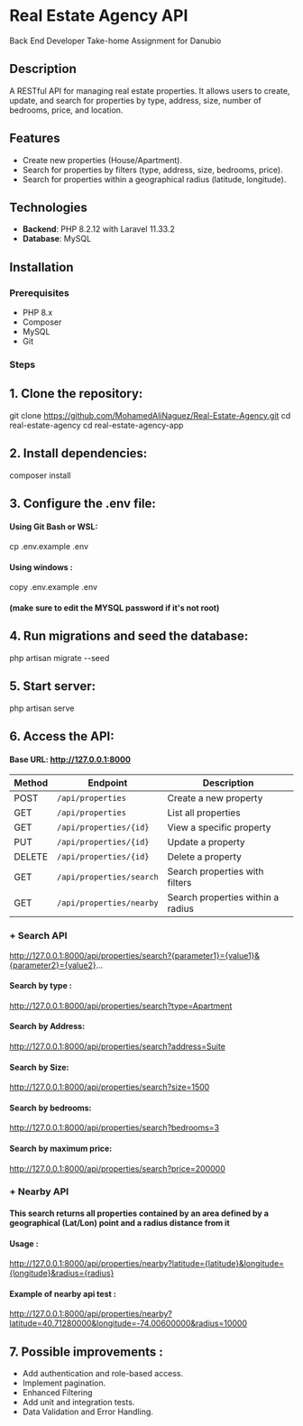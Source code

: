 # Real Estate Agency API 
 Back End Developer Take-home Assignment for Danubio

## Description
A RESTful API for managing real estate properties. It allows users to create, update, and search for properties by type, address, size, number of bedrooms, price, and location.

## Features
- Create new properties (House/Apartment).
- Search for properties by filters (type, address, size, bedrooms, price).
- Search for properties within a geographical radius (latitude, longitude).

## Technologies
- **Backend**: PHP 8.2.12 with Laravel 11.33.2
- **Database**: MySQL

## Installation

### Prerequisites
- PHP 8.x
- Composer
- MySQL
- Git

### Steps
## 1. Clone the repository:  

   git clone https://github.com/MohamedAliNaguez/Real-Estate-Agency.git
   cd real-estate-agency
   cd real-estate-agency-app

## 2. Install dependencies:

   composer install

## 3. Configure the .env file:

#### Using Git Bash or WSL:

 cp .env.example .env

#### Using windows : 

copy .env.example .env

#### (make sure to edit the MYSQL password if it's not root)

## 4. Run migrations and seed the database:

  php artisan migrate --seed

## 5. Start server: 

  php artisan serve

## 6. Access the API:

#### Base URL: http://127.0.0.1:8000

| Method | Endpoint                | Description                              |
|--------|-------------------------|------------------------------------------|
| POST   | `/api/properties`       | Create a new property                   |
| GET    | `/api/properties`       | List all properties                     |
| GET    | `/api/properties/{id}`  | View a specific property                |
| PUT    | `/api/properties/{id}`  | Update a property                       |
| DELETE | `/api/properties/{id}`  | Delete a property                       |
| GET    | `/api/properties/search`| Search properties with filters          |
| GET    | `/api/properties/nearby`| Search properties within a radius       |

### + Search API 

http://127.0.0.1:8000/api/properties/search?{parameter1}={value1}&{parameter2}={value2}...

#### Search by type : 

 http://127.0.0.1:8000/api/properties/search?type=Apartment

#### Search by Address:

http://127.0.0.1:8000/api/properties/search?address=Suite

#### Search by Size:

http://127.0.0.1:8000/api/properties/search?size=1500

#### Search by bedrooms:

http://127.0.0.1:8000/api/properties/search?bedrooms=3

#### Search by maximum price:

http://127.0.0.1:8000/api/properties/search?price=200000


### + Nearby API 

#### This search  returns all properties contained by an area defined by a geographical (Lat/Lon) point and a radius distance from it

#### Usage :

http://127.0.0.1:8000/api/properties/nearby?latitude={latitude}&longitude={longitude}&radius={radius}

#### Example of nearby api test :

http://127.0.0.1:8000/api/properties/nearby?latitude=40.71280000&longitude=-74.00600000&radius=10000

## 7. Possible improvements :

+ Add authentication and role-based access.
+ Implement pagination.
+ Enhanced Filtering
+ Add unit and integration tests.
+ Data Validation and Error Handling.





